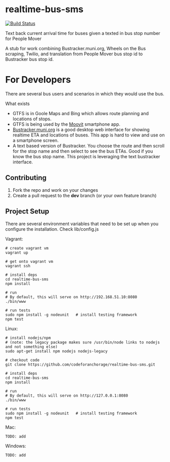 realtime-bus-sms
================

[![Build Status](https://travis-ci.org/codeforanchorage/realtime-bus-sms.svg?branch=master)](https://travis-ci.org/codeforanchorage/realtime-bus-sms) 


Text back current arrival time for buses given a texted in bus stop number for People Mover

A stub for work combining Bustracker.muni.org, Wheels on the Bus scraping, Twilio, and translation from People Mover bus stop id to Bustracker bus stop id.


For Developers
===================
There are several bus users and scenarios in which they would use the bus.

What exists
- GTFS is in Goole Maps and Bing which allows route planning and locations of stops.
- GTFS is being used by the [Moovit](http://www.moovitapp.com/) smartphone app.
- [Bustracker.muni.org](http://bustracker.muni.org) is a good desktop web interface for showing realtime ETA and locations of buses. This app is hard to view and use on a smartphone screen.
- A text based version of Bustracker. You choose the route and then scroll for the stop name and then select to see the bus ETAs. Good if you know the bus stop name. This project is leveraging the text bustracker interface.

Contributing
------------

1. Fork the repo and work on your changes
1. Create a pull request to the **dev** branch (or your own feature branch)

Project Setup
--------------

There are several environment variables that need to be set up when you configure the installation. Check lib/config.js

Vagrant:

    # create vagrant vm
    vagrant up

    # get onto vagrant vm
    vagrant ssh

    # install deps
    cd realtime-bus-sms
    npm install

    # run 
    # By default, this will serve on http://192.168.51.10:8080
    ./bin/www

    # run tests
    sudo npm install -g nodeunit   # install testing framework
    npm test


Linux:

    # install nodejs/npm
    # (note: the legacy package makes sure /usr/bin/node links to nodejs and not something else)
    sudo apt-get install npm nodejs nodejs-legacy

    # checkout code
    git clone https://github.com/codeforanchorage/realtime-bus-sms.git

    # install deps
    cd realtime-bus-sms
    npm install

    # run 
    # By default, this will serve on http://127.0.0.1:8080
    ./bin/www

    # run tests
    sudo npm install -g nodeunit   # install testing framework
    npm test

Mac:

    TODO: add

Windows:

    TODO: add


